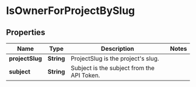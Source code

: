 

# IsOwnerForProjectBySlug


## Properties

| Name | Type | Description | Notes |
|------------ | ------------- | ------------- | -------------|
|**projectSlug** | **String** | ProjectSlug is the project&#39;s slug. |  |
|**subject** | **String** | Subject is the subject from the API Token. |  |



